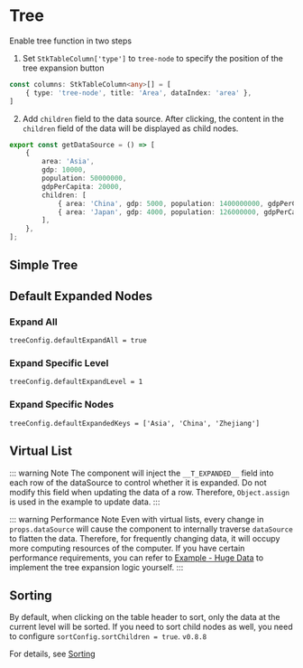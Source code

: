 # Tree  <Badge type="tip" text="^0.7.0" />

Enable tree function in two steps

1. Set `StkTableColumn['type']` to `tree-node` to specify the position of the tree expansion button
```ts
const columns: StkTableColumn<any>[] = [
    { type: 'tree-node', title: 'Area', dataIndex: 'area' },
]
```

2. Add `children` field to the data source. After clicking, the content in the `children` field of the data will be displayed as child nodes.
```ts
export const getDataSource = () => [ 
    {
        area: 'Asia',
        gdp: 10000,
        population: 50000000,
        gdpPerCapita: 20000,
        children: [
            { area: 'China', gdp: 5000, population: 1400000000, gdpPerCapita: 35000, }, 
            { area: 'Japan', gdp: 4000, population: 126000000, gdpPerCapita: 33000, }
        ],
    },
];
```

## Simple Tree

<demo vue="basic/tree/Tree.vue"></demo>

## Default Expanded Nodes

### Expand All
`treeConfig.defaultExpandAll = true`

<demo vue="basic/tree/TreeDefaultExpandAll.vue"></demo>

### Expand Specific Level
`treeConfig.defaultExpandLevel = 1`

<demo vue="basic/tree/TreeDefaultExpandLevel.vue"></demo>

### Expand Specific Nodes
`treeConfig.defaultExpandedKeys = ['Asia', 'China', 'Zhejiang']`

<demo vue="basic/tree/TreeDefaultExpandKeys.vue"></demo>


## Virtual List

<demo vue="basic/tree/TreeVirtualList.vue"></demo>

::: warning Note
The component will inject the `__T_EXPANDED__` field into each row of the dataSource to control whether it is expanded. Do not modify this field when updating the data of a row. Therefore, `Object.assign` is used in the example to update data.
:::

::: warning Performance Note
Even with virtual lists, every change in `props.dataSource` will cause the component to internally traverse `dataSource` to flatten the data. Therefore, for frequently changing data, it will occupy more computing resources of the computer.
If you have certain performance requirements, you can refer to [Example - Huge Data](/en/demos/huge-data) to implement the tree expansion logic yourself.
:::

## Sorting
By default, when clicking on the table header to sort, only the data at the current level will be sorted. If you need to sort child nodes as well, you need to configure `sortConfig.sortChildren = true`. `v0.8.8`

For details, see [Sorting](/en/main/table/basic/sort)
